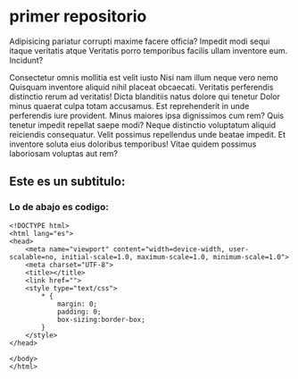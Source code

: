 # primer repositorio 

Adipisicing pariatur corrupti maxime facere officia? Impedit modi sequi itaque veritatis atque Veritatis porro temporibus facilis ullam inventore eum. Incidunt?

Consectetur omnis mollitia est velit iusto Nisi nam illum neque vero nemo Quisquam inventore aliquid nihil placeat obcaecati. Veritatis perferendis distinctio rerum ad veritatis! Dicta blanditiis natus dolore qui tenetur Dolor minus quaerat culpa totam accusamus. Est reprehenderit in unde perferendis iure provident. Minus maiores ipsa dignissimos cum rem? Quis tenetur impedit repellat saepe modi? Neque distinctio voluptatum aliquid reiciendis consequatur. Velit possimus repellendus unde beatae impedit. Et inventore soluta eius doloribus temporibus! Vitae quidem possimus laboriosam voluptas aut rem?

## Este es un subtitulo:
### Lo de abajo es codigo:
    
    <!DOCTYPE html>
    <html lang="es">
    <head>
        <meta name="viewport" content="width=device-width, user-scalable=no, initial-scale=1.0, maximum-scale=1.0, minimum-scale=1.0">
        <meta charset="UTF-8">
        <title></title>
        <link href="">
        <style type="text/css">
            * {
                margin: 0;
                padding: 0;
                box-sizing:border-box;
            }
        </style>
    </head>
        
    </body>
    </html>
    
